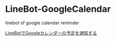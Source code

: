 # LineBot-GoogleCalendar

linebot of google calendar reminder

[LineBotでGoogleカレンダーの予定を通知する](https://qiita.com/zhaoshibo/items/811a167b17901409588b)
